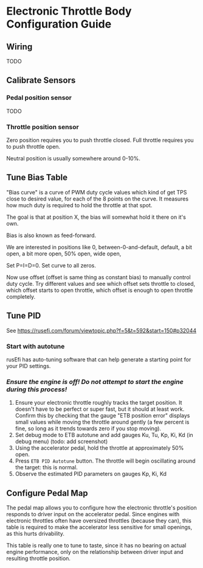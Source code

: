 # Electronic Throttle Body Configuration Guide

## Wiring

TODO

## Calibrate Sensors

### Pedal position sensor

TODO

### Throttle position sensor

Zero position requires you to push throttle closed. Full throttle requires you to push throttle open.

Neutral position is usually somewhere around 0-10%.

## Tune Bias Table

"Bias curve" is a curve of PWM duty cycle values which kind of get TPS close to desired value, for each of the 8 points on the curve.
It measures how much duty is required to hold the throttle at that spot.

The goal is that at position X, the bias will somewhat hold it there on it's own.

Bias is also known as feed-forward.

We are interested in positions like 0, between-0-and-default, default, a bit open, a bit more open, 50% open, wide open, 

Set P=I=D=0. Set curve to all zeros.

Now use offset (offset is same thing as constant bias) to manually control duty cycle. Try different values and see which offset sets throttle to closed, which offset
starts to open throttle, which offset is enough to open throttle completely.

## Tune PID

See https://rusefi.com/forum/viewtopic.php?f=5&t=592&start=150#p32044

### Start with autotune

rusEfi has auto-tuning software that can help generate a starting point for your PID settings.

### _Ensure the engine is off! Do not attempt to start the engine during this process!_

1. Ensure your electronic throttle roughly tracks the target position.  It doesn't have to be perfect or super fast, but it should at least work.  Confirm this by checking that the gauge "ETB position error" displays small values while moving the throttle around gently (a few percent is fine, so long as it trends towards zero if you stop moving).
2. Set debug mode to ETB autotune and add gauges Ku, Tu, Kp, Ki, Kd (in debug menu) (todo: add screenshot)
3. Using the accelerator pedal, hold the throttle at approximately 50% open.
4. Press `ETB PID Autotune` button.  The throttle will begin oscillating around the target: this is normal.
5. Observe the estimated PID parameters on gauges Kp, Ki, Kd

## Configure Pedal Map

The pedal map allows you to configure how the electronic throttle's position responds to driver input on the accelerator pedal.  Since engines with electronic throttles often have oversized throttles (because they can), this table is required to make the accelerator less sensitive for small openings, as this hurts drivability.

This table is really one to tune to taste, since it has no bearing on actual engine performance, only on the relationship between driver input and resulting throttle position.
